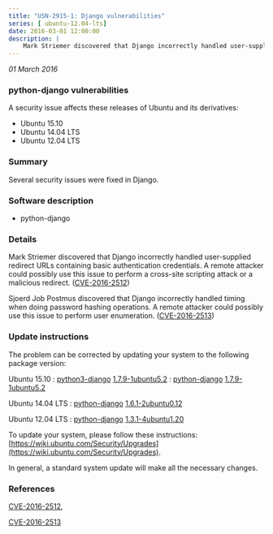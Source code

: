 ```yaml
---
title: "USN-2915-1: Django vulnerabilities"
series: [ ubuntu-12.04-lts]
date: 2016-03-01 12:00:00
description: |
    Mark Striemer discovered that Django incorrectly handled user-supplied redirect URLs containing basic authentication credentials. A remote attacker could possibly use this issue to perform a cross-site scripting attack or a malicious redirect. ([CVE-2016-2512](http://people.ubuntu.com/~ubuntu-security/cve/CVE-2016-2512))
--- 
```

 
 

*01 March 2016*

### python-django vulnerabilities

A security issue affects these releases of Ubuntu and its derivatives:

* Ubuntu 15.10
* Ubuntu 14.04 LTS
* Ubuntu 12.04 LTS

### Summary

Several security issues were fixed in Django. 

### Software description

* python-django 

### Details

Mark Striemer discovered that Django incorrectly handled user-supplied redirect URLs containing basic authentication credentials. A remote attacker could possibly use this issue to perform a cross-site scripting attack or a malicious redirect. ([CVE-2016-2512](http://people.ubuntu.com/~ubuntu-security/cve/CVE-2016-2512))

Sjoerd Job Postmus discovered that Django incorrectly handled timing when doing password hashing operations. A remote attacker could possibly use this issue to perform user enumeration. ([CVE-2016-2513](http://people.ubuntu.com/~ubuntu-security/cve/CVE-2016-2513)) 

### Update instructions

The problem can be corrected by updating your system to the following package version:

Ubuntu 15.10
 : [python3-django](https://launchpad.net/ubuntu/+source/python-django) <span> [1.7.9-1ubuntu5.2](https://launchpad.net/ubuntu/+source/python-django/1.7.9-1ubuntu5.2) </span> 
 : [python-django](https://launchpad.net/ubuntu/+source/python-django) <span> [1.7.9-1ubuntu5.2](https://launchpad.net/ubuntu/+source/python-django/1.7.9-1ubuntu5.2) </span> 

Ubuntu 14.04 LTS
 : [python-django](https://launchpad.net/ubuntu/+source/python-django) <span> [1.6.1-2ubuntu0.12](https://launchpad.net/ubuntu/+source/python-django/1.6.1-2ubuntu0.12) </span> 

Ubuntu 12.04 LTS
 : [python-django](https://launchpad.net/ubuntu/+source/python-django) <span> [1.3.1-4ubuntu1.20](https://launchpad.net/ubuntu/+source/python-django/1.3.1-4ubuntu1.20) </span> 

To update your system, please follow these instructions: [https://wiki.ubuntu.com/Security/Upgrades](https://wiki.ubuntu.com/Security/Upgrades).

In general, a standard system update will make all the necessary changes. 

### References

 
 [CVE-2016-2512](http://people.ubuntu.com/~ubuntu-security/cve/CVE-2016-2512), 

 [CVE-2016-2513](http://people.ubuntu.com/~ubuntu-security/cve/CVE-2016-2513)
 

